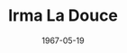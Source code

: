 ---
title: Irma La Douce
date: 1967-05-19
closing_date: 1967-06-10
layout: productions
playbill:
Theatre: Theatre Jacksonville
Venue: Little Theatre
cast:
- Irma-La-Douce - a Poule: Jeanne Solomon Berdet
- Nestor-Le-Fripe - a Law Student: Bill Bronson
- Bob-Le-Fripe - Proprietor of the Bar des Inquiets: Bernard Katz
- Polyte-LeMou-A Mec: Robert J. Davis
- Jojo-Les-Yeux-Sales- a Mec: James Cole
- Roberto-Les-Diams - a Mec: William Scott Thornton
- Frangipane - a Mec: Bill Milton
- Persil - a Mec: Bruce Henn
- Police Inspector: Paul Galloway
- M. Bougne - a Ballroom Owner: Jack Masters
- Counsel for the Prosecution: Ernest Goldsmith
- Counsel for the Defense: Jack Masters
- Warder:
  - Ernest Goldsmith
  - Marshall Nazworth
- A Tax Inspecor: Gil Gimbel
- A Priest - An Honest Man: Bill Scott
- Gendarme:
  - Marshall Nazworth
  - Gil Gimbel
- Bar Lounger, Prisoner & Client:
  - Gil Gimbel
  - Clyde Gore
  - Jack Masters
  - Bill Scott
  - Fernando Velandia
crew:
- Director: George Ballis
- Scenic Design: Larry Riddle
- Dance Choreography: Jeanne Solomon Berdet
- Musical Director: Rosalind McCall
- Assistant Choreographer: Frank Spoler
- Stage Manager: Al Gimbel
- Assistant Stage Manager:
  - Marshall Grauer
  - Telma Baker
  - Sidney Backer
- Book Holder: Elise Hallowes
- Costumes:
  - Lois Lee Stewart
  - Mrs. A. S. Stewart
- Properties:
  - Maria Alarcon
  - Helen Roberts
  - Gladys Dale
  - Judy Pryor
- Make-up:
  - Marcy Massaniso
  - Jan Daves
  - Marshall Grauer
- Lighting:
  - Peggy Miller
  - Harold Nearhoof
- Scenery:
  - Walter Quattlebaum
  - Harold Nearhoof
  - Charles Vance
  - Jack Broughton
  - Maria Alarcon
  - Judy Pryor
  - Lyn Lazarus
  - Ellen Black
  - Sam Helfrich
  - Pat Bray
  - The Backers
- Follow Spot:
  - Nancy Keller
  - Ellen Black
- About the Cast notes: Jean Goodman
- Photograph of Mr. Ballis: Judith Gefter
orchestra:
- Musician:
  - Scott McCall
  - Mary Witthoff
---